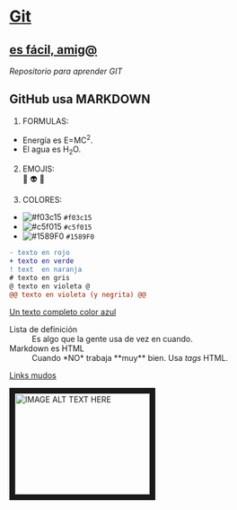 
# [Git](https://github.com/oscarnmori/Aprende-Git/blob/master/README.md "")
## [es fácil, amig@](http:// "")

*Repositorio para aprender GIT*




## GitHub usa MARKDOWN

1. FORMULAS:  
  - Energía es E=MC<sup>2</sup>.
  - El agua es H<sub>2</sub>O.

2. EMOJIS:  
:older_man:
:alien:
:rainbow:

3. COLORES:  
- ![#f03c15](https://via.placeholder.com/15/f03c15/000000?text=+) `#f03c15`
- ![#c5f015](https://via.placeholder.com/15/c5f015/000000?text=+) `#c5f015`
- ![#1589F0](https://via.placeholder.com/15/1589F0/000000?text=+) `#1589F0`

```diff
- texto en rojo
+ texto en verde
! text  en naranja
# texto en gris
@ texto en violeta @
@@ texto en violeta (y negrita) @@
```

<a class="text-gray-dark no-underline" href="#url">
  Un texto completo color azul
</a>

<dl>
  <dt>Lista de definición</dt>
  <dd>Es algo que la gente usa de vez en cuando.</dd>

  <dt>Markdown es HTML</dt>
  <dd>Cuando *NO* trabaja **muy** bien. Usa <em>tags</em> HTML.</dd>
</dl>

<a class="muted-link" href="#url">Links mudos</a>


<a href="https://www.youtube.com/watch?v=W0goZDxQ8EA" 
   target="_blank"><img src="https://banner2.cleanpng.com/20180824/xrj/kisspng-computer-icons-pro-git-portable-network-graphics-i-git-book-pro-git-app-app-5b80546c0b1311.5417567715351368760454.jpg" 
alt="IMAGE ALT TEXT HERE" width="240" height="180" border="10" /></a>
